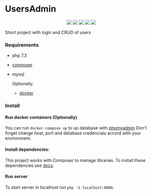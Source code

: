 # UsersAdmin
<p align="center">
  <img src="https://img.shields.io/github/languages/count/NataliaSuarez/UsersAdmin" />
  <img src="https://img.shields.io/github/languages/top/NataliaSuarez/UsersAdmin?color=blueviolet" />
  <img src="https://img.shields.io/github/last-commit/NataliaSuarez/UsersAdmin" />
  <img src="https://img.shields.io/github/issues-raw/NataliaSuarez/UsersAdmin?color=orange" />
  <img src="https://img.shields.io/github/issues-pr-closed/NataliaSuarez/UsersAdmin?color=success" />
</p>

Short project with login and CRUD of users

<!-- [![Readme Card](https://github-readme-stats.vercel.app/api/pin/?username=NataliaSuarez&repo=UsersAdmin)](https://github.com/anuraghazra/github-readme-stats) -->

### Requirements

- php 7.3
- [composer](https://getcomposer.org/)
- mysql

  Optionally:

  - [docker](https://docs.docker.com/)

### Install

#### Run docker containers (Optionally)

You can run `docker-compose up` to up database with [phpmyadmin](https://docs.phpmyadmin.net/en/latest/setup.html)
Don't forget change host, port and database credencials accord with your environment.

#### Install dependencies:

This project works with Composer to manage libraries.
To install these dependencies see [docs](https://getcomposer.org/doc/01-basic-usage.md#installing-dependencies).

#### Run server

To start server in localhost run `php -S localhost:8000`.
